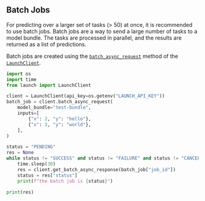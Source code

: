 ## Batch Jobs

For predicting over a larger set of tasks (> 50) at once, it is recommended to
use batch jobs. Batch jobs are a way to send a large number of tasks to a model
bundle. The tasks are processed in parallel, and the results are returned as a
list of predictions.

Batch jobs are created using the
[`batch_async_request`](/api/client/#launch.client.LaunchClient.batch_async_request)
method of the
[`LaunchClient`](/api/client/#launch.client.LaunchClient).

```py title="Creating and Following a Batch Job"
import os
import time
from launch import LaunchClient

client = LaunchClient(api_key=os.getenv("LAUNCH_API_KEY"))
batch_job = client.batch_async_request(
    model_bundle="test-bundle",
    inputs=[
        {"x": 2, "y": "hello"},
        {"x": 3, "y": "world"},
    ],
)

status = "PENDING"
res = None
while status != "SUCCESS" and status != "FAILURE" and status != "CANCELLED":
    time.sleep(30)
    res = client.get_batch_async_response(batch_job["job_id"])
    status = res["status"]
    print(f"the batch job is {status}")

print(res)
```
